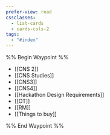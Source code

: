 ```yaml
---
prefer-view: read
cssclasses:
  - list-cards
  - cards-cols-2
tags:
  - "#index"
---
```

%% Begin Waypoint %%
- [[CNS 2]]
- [[CNS Studies]]
- [[CNS3]]
- [[CNS4]]
- [[Hackathon Design Requirements]]
- [[OT]]
- [[RM]]
- [[Things to buy]]

%% End Waypoint %%
